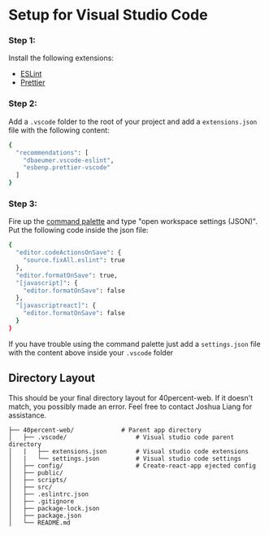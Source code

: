 # Setup for Visual Studio Code

### Step 1:
Install the following extensions:
* [ESLint](https://marketplace.visualstudio.com/items?itemName=dbaeumer.vscode-eslint)
* [Prettier](https://marketplace.visualstudio.com/items?itemName=esbenp.prettier-vscode)

### Step 2:
Add a `.vscode` folder to the root of your project and add a `extensions.json` file with the following content:
```bash
{
  "recommendations": [
    "dbaeumer.vscode-eslint", 
    "esbenp.prettier-vscode"
  ]
}
```

### Step 3:
Fire up the [command palette](https://code.visualstudio.com/docs/getstarted/userinterface#_command-palette) and type "open workspace settings (JSON)". Put the following code inside the json file:
```bash
{
  "editor.codeActionsOnSave": {
    "source.fixAll.eslint": true
  },
  "editor.formatOnSave": true,
  "[javascript]": {
    "editor.formatOnSave": false
  },
  "[javascriptreact]": {
    "editor.formatOnSave": false
  }
}
```

If you have trouble using the command palette just add a `settings.json` file with the content above inside your `.vscode` folder

## Directory Layout
This should be your final directory layout for 40percent-web. If it doesn't match, you possibly made an error. Feel free to contact Joshua Liang for assistance. 

```
├── 40percent-web/             # Parent app directory
│   ├── .vscode/                   # Visual studio code parent directory
│   |   ├── extensions.json        # Visual studio code extensions
│   |   └── settings.json          # Visual studio code settings
│   ├── config/                    # Create-react-app ejected config
│   ├── public/
│   ├── scripts/
│   ├── src/
│   ├── .eslintrc.json
│   ├── .gitignore
│   ├── package-lock.json
│   ├── package.json
│   └── README.md
```
